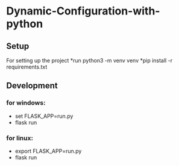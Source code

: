 # Dynamic-Configuration-with-python
## Setup
For setting up the project 
*run python3 -m venv venv
*pip install -r requirements.txt
## Development
### for windows: 
* set FLASK_APP=run.py
* flask run
### for linux:
* export FLASK_APP=run.py
* flask run
